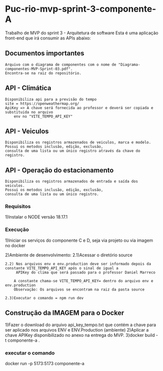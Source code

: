 # Puc-rio-mvp-sprint-3-componente-A
Trabalho de MVP do sprint 3 - Arquitetura de software
Esta é uma aplicação front-end que irá consumir as APIs abaixo:

## Documentos importantes
    Arquivo com o diagrama de componentes com o nome de "Diagrama-componentes-MVP-Sprint-03.pdf".
    Encontra-se na raiz do repositório.


## API - Climática 
    Disponibiliza api para a previsão do tempo 
    site = https://openweathermap.org/
    ApiKey => A chave será fornecida ao professor e deverá ser copiada e substituida no arquivo 
        env no "VITE_TEMPO_API_KEY"
## API - Veiculos
    Disponibiliza os registros armazenados de veiculos, marca e modelo.
    Possui os metodos inclusão, edição, exclusão, 
    consulta de uma lista ou um único registro através da chave do registro.

## API - Operação do estacionamento
    Disponibiliza os registros armazenados de entrada e saída dos veiculos.
    Possui os metodos inclusão, edição, exclusão, 
    consulta de uma lista ou um único registro.

### Requisitos
1)Instalar o NODE versão 18.17.1


### Execução
1)Iniciar os serviços do componente C e D, seja via projeto ou via imagem no docker

2)Ambiente de desenvolvimento: 
    2.1)Acessar o diretório source 

    2.2) Nos arquivos env e env.production deve ser informado depois da constante VITE_TEMPO_API_KEY após o sinal de igual a 
         APIKey do clima que será passado para o professor Daniel Marreco
        
        A constante chama-se VITE_TEMPO_API_KEY= dentro do arquivo env e env.production
        Observação: Os arquivos se encontram na raiz da pasta source

    2.3)Executar o comando = npm run dev


## Construção da IMAGEM para o Docker
1)Fazer o download do arquivo api_key_tempo.txt que contém a chave para ser aplicado nos arquivos ENV e ENV.Production (ambiente)
2)Aplicar a chave APIKey disponibilizado no anexo na entrega do MVP.
3)docker build -t componente-a .

### executar o comando 
 docker run -p 5173:5173 componente-a 